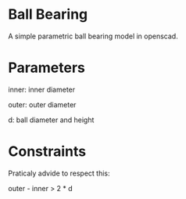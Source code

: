 # Ball Bearing

A simple parametric ball bearing model in openscad.

# Parameters

inner: inner diameter

outer: outer diameter

d: ball diameter and height

# Constraints

Praticaly advide to respect this:

outer - inner > 2 * d